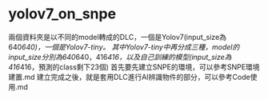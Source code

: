 # yolov7_on_snpe

兩個資料夾是以不同的model轉成的DLC，一個是Yolov7(input_size為640*640)，一個是Yolov7-tiny。
其中Yolov7-tiny中再分成三種，model的input_size分別為640*640，416*416，以及自己訓練的模型(input_size為416*416，預測的class剩下23個)
首先要先建立SNPE的環境，可以參考SNPE環境建置.md
建立完成之後，就是套用DLC進行AI辨識物件的部分，可以參考Code使用.md
